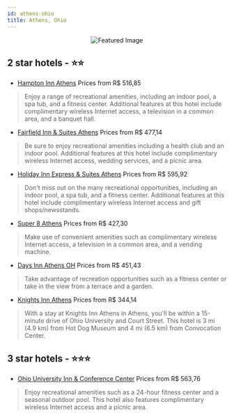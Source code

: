 ```yaml
---
id: athens-ohio
title: Athens, Ohio
---
```


<center><img src="https://i.travelapi.com/hotels/2000000/1600000/1593300/1593237/9d75f859_z.jpg" alt="Featured Image" /></center>


##  2 star hotels - ⭐️⭐️

-    [Hampton Inn Athens](https://us.hurb.com/hotels/athens/hampton-inn-athens-JNP-JP203589?cmp=18055) Prices from R$ 516,85
   > Enjoy a range of recreational amenities, including an indoor pool, a spa tub, and a fitness center. Additional features at this hotel include complimentary wireless Internet access, a television in a common area, and a banquet hall.
-    [Fairfield Inn & Suites Athens](https://us.hurb.com/hotels/athens/fairfield-inn-suites-athens-JNP-JP451209?cmp=18055) Prices from R$ 477,14
   > Be sure to enjoy recreational amenities including a health club and an indoor pool. Additional features at this hotel include complimentary wireless Internet access, wedding services, and a picnic area.
-    [Holiday Inn Express & Suites Athens](https://us.hurb.com/hotels/athens/holiday-inn-express-suites-athens-JNP-JP066131?cmp=18055) Prices from R$ 595,92
   > Don't miss out on the many recreational opportunities, including an indoor pool, a spa tub, and a fitness center. Additional features at this hotel include complimentary wireless Internet access and gift shops/newsstands.
-    [Super 8 Athens](https://us.hurb.com/hotels/athens/super-8-athens-JNP-JP066128?cmp=18055) Prices from R$ 427,30
   > Make use of convenient amenities such as complimentary wireless Internet access, a television in a common area, and a vending machine.
-    [Days Inn Athens OH](https://us.hurb.com/hotels/athens/days-inn-athens-oh-JNP-JP066125?cmp=18055) Prices from R$ 451,43
   > Take advantage of recreation opportunities such as a fitness center or take in the view from a terrace and a garden.
-    [Knights Inn Athens](https://us.hurb.com/hotels/athens/knights-inn-athens-JNP-JP975157?cmp=18055) Prices from R$ 344,14
   > With a stay at Knights Inn Athens in Athens, you'll be within a 15-minute drive of Ohio University and Court Street. This hotel is 3 mi (4.9 km) from Hot Dog Museum and 4 mi (6.5 km) from Convocation Center.

##  3 star hotels - ⭐️⭐️⭐️

-    [Ohio University Inn & Conference Center](https://us.hurb.com/hotels/athens/ohio-university-inn-conference-center-JNP-JP448543?cmp=18055) Prices from R$ 563,76
   > Enjoy recreational amenities such as a 24-hour fitness center and a seasonal outdoor pool. This hotel also features complimentary wireless Internet access and a picnic area.
